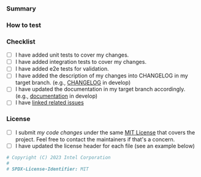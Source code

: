 <!-- Contributing guide: https://github.com/openvinotoolkit/datumaro/blob/develop/CONTRIBUTING.md -->

### Summary

<!--
Resolves #111 and #222.
Depends on #1000 (for series of dependent commits).

This PR introduces this capability to make the project better in this and that.

- Added this feature
- Removed that feature
- Fixed the problem #1234
-->

### How to test
<!-- Describe the testing procedure for reviewers, if changes are
not fully covered by unit tests or manual testing can be complicated. -->

### Checklist
<!-- Put an 'x' in all the boxes that apply -->
- [ ] I have added unit tests to cover my changes.​
- [ ] I have added integration tests to cover my changes.​
- [ ] I have added e2e tests for validation.
- [ ] I have added the description of my changes into CHANGELOG in my target branch. (e.g., [CHANGELOG](https://github.com/openvinotoolkit/datumaro/blob/develop/CHANGELOG.md) in develop)​
- [ ] I have updated the documentation in my target branch accordingly. (e.g., [documentation](
  https://github.com/openvinotoolkit/datumaro/tree/develop/site) in develop)
- [ ] I have [linked related issues](
  https://help.github.com/en/github/managing-your-work-on-github/linking-a-pull-request-to-an-issue#linking-a-pull-request-to-an-issue-using-a-keyword)

### License

- [ ] I submit _my code changes_ under the same [MIT License](
  https://github.com/openvinotoolkit/datumaro/blob/develop/LICENSE) that covers the project.
  Feel free to contact the maintainers if that's a concern.
- [ ] I have updated the license header for each file (see an example below)

```python
# Copyright (C) 2023 Intel Corporation
#
# SPDX-License-Identifier: MIT
```
